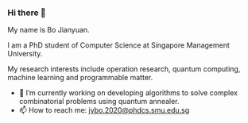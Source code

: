 ### Hi there 👋

My name is Bo Jianyuan.

I am a PhD student of Computer Science at Singapore Management University. 

My research interests include operation research, quantum computing, machine learning and programmable matter.

<!--
**BMDroid/BMDroid** is a ✨ _special_ ✨ repository because its `README.md` (this file) appears on your GitHub profile.

Here are some ideas to get you started:

- 🔭 I’m currently working on ...
- 🌱 I’m currently learning ...
- 👯 I’m looking to collaborate on ...
- 🤔 I’m looking for help with ...
- 💬 Ask me about ...
- 📫 How to reach me: ...
- 😄 Pronouns: ...
- ⚡ Fun fact: ...
-->
- 🔭 I’m currently working on developing algorithms to solve complex combinatorial problems using quantum annealer.
- 📫 How to reach me: jybo.2020@phdcs.smu.edu.sg
